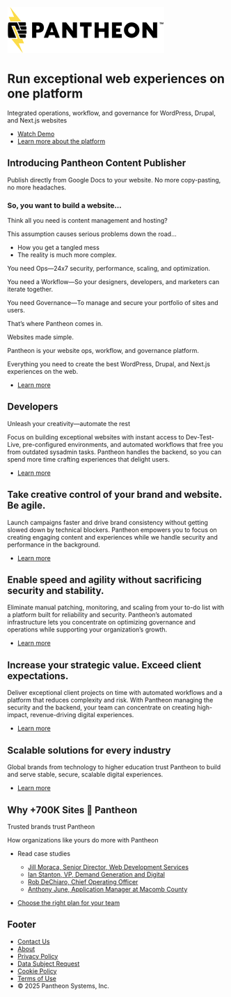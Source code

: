 ![Pantheon Logo](https://github.com/pantheon-opensource/markdown/blob/4cd7aa4d41f43672ca1f8fbfe06882811d8f396a/pantheon-logo.svg)

# Run exceptional web experiences on one platform

Integrated operations, workflow, and governance for WordPress, Drupal, and Next.js websites

- [Watch Demo](#)
- [Learn more about the platform](#)

## Introducing Pantheon Content Publisher

Publish directly from Google Docs to your website. No more copy-pasting, no more headaches.

### So, you want to build a website…

Think all you need is content management and hosting?

This assumption causes serious problems down the road…

- How you get a tangled mess
- The reality is much more complex.

You need Ops—24x7 security, performance, scaling, and optimization.

You need a Workflow—So your designers, developers, and marketers can iterate together.

You need Governance—To manage and secure your portfolio of sites and users.

That’s where Pantheon comes in.

Websites made simple.

Pantheon is your website ops, workflow, and governance platform.

Everything you need to create the best WordPress, Drupal, and Next.js experiences on the web.

- [Learn more](#)

## Developers

Unleash your creativity—automate the rest

Focus on building exceptional websites with instant access to Dev-Test-Live, pre-configured environments, and automated workflows that free you from outdated sysadmin tasks. Pantheon handles the backend, so you can spend more time crafting experiences that delight users.

- [Learn more](#)

## Take creative control of your brand and website. Be agile.

Launch campaigns faster and drive brand consistency without getting slowed down by technical blockers. Pantheon empowers you to focus on creating engaging content and experiences while we handle security and performance in the background.

- [Learn more](#)

## Enable speed and agility without sacrificing security and stability.

Eliminate manual patching, monitoring, and scaling from your to-do list with a platform built for reliability and security. Pantheon’s automated infrastructure lets you concentrate on optimizing governance and operations while supporting your organization’s growth.

- [Learn more](#)

## Increase your strategic value. Exceed client expectations.

Deliver exceptional client projects on time with automated workflows and a platform that reduces complexity and risk. With Pantheon managing the security and the backend, your team can concentrate on creating high-impact, revenue-driving digital experiences.

- [Learn more](#)

## Scalable solutions for every industry

Global brands from technology to higher education trust Pantheon to build and serve stable, secure, scalable digital experiences.

- [Learn more](#)

## Why +700K Sites 🖤 Pantheon

Trusted brands trust Pantheon

How organizations like yours do more with Pantheon

- Read case studies
  - [Jill Moraca, Senior Director, Web Development Services](#)
  - [Ian Stanton, VP, Demand Generation and Digital](#)
  - [Rob DeChiaro, Chief Operating Officer](#)
  - [Anthony June, Application Manager at Macomb County](#)

- [Choose the right plan for your team](#)

## Footer

- [Contact Us](tel:1-855-927-9387)
- [About](#)
- [Privacy Policy](#)
- [Data Subject Request](#)
- [Cookie Policy](#)
- [Terms of Use](#)
- © 2025 Pantheon Systems, Inc.
